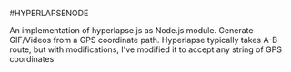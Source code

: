 #HYPERLAPSENODE

An implementation of hyperlapse.js as Node.js module.
Generate GIF/Videos from a GPS coordinate path.
Hyperlapse typically takes A-B route, but with modifications, I've modified it to accept any string of GPS coordinates